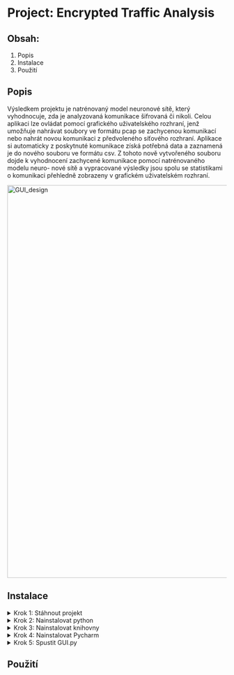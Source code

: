 # Project: Encrypted Traffic Analysis

## Obsah:
  1. Popis
  2. Instalace
  3. Použití

## Popis
Výsledkem projektu je natrénovaný model neuronové sítě, který vyhodnocuje, zda
je analyzovaná komunikace šifrovaná či nikoli. Celou aplikaci lze ovládat pomocí
grafického uživatelského rozhraní, jenž umožňuje nahrávat soubory ve formátu pcap
se zachycenou komunikací nebo nahrát novou komunikaci z předvoleného síťového
rozhraní. Aplikace si automaticky z poskytnuté komunikace získá potřebná data a
zaznamená je do nového souboru ve formátu csv. Z tohoto nově vytvořeného souboru
dojde k vyhodnocení zachycené komunikace pomocí natrénovaného modelu neuro-
nové sítě a vypracované výsledky jsou spolu se statistikami o komunikaci přehledně
zobrazeny v grafickém uživatelském rozhraní.

<img width="902" alt="GUI_design" src="https://github.com/lei1738/kry/assets/138430747/71866360-4709-4cc8-b08d-0e52e2681940">

## Instalace
<details>
  <summary>
    Krok 1: Stáhnout projekt
  </summary>
</details>
<details>
  <summary>
    Krok 2: Nainstalovat python
  </summary>
  Stáhnout python v3.12: https://www.python.org/downloads/
</details>
<details>
  <summary>
    Krok 3: Nainstalovat knihovny
  </summary>
  
  • Pip - využívané k instalaci knihoven
  
        python get-pip.py
  • Pyshark (v0.6) - využívané funkce jsou k zachycení síťové komunikace v pythonu
  
        pip install pyshark
  • Scapy (v2.5.0) - z knihovny je využívaná funkce PcapReader pro čtení z pcap souboru

        pip install scapy
  • Pandas (v2.2.1) - funkce pro čtení a práci s csv soubory
  
  • OS - funkce pro práci se systémovým adresářem a volání příkazů přes systémový terminál
  
  • Enum - knihovna pro použití výčtového datového typu
  
  • Tkinter - knihovna pro vytvoření GUI
  
  • CustomTkinter (v5.2.2) - knihovna pro GUI
  
  • Tabulate (v0.9.0) - knihovna pro práci s tabulkami
  
  • Sklearn (v1.4.2) - knihovna pro strojové učení
  
  • Keras (v3.2.1) - knihovna pro neuronové sítě
  
  • TensorFlow (v2.16.1) - knihovna pro vytváření modelů strojového učení
  
  • Sys - knihovna pro volání systémových funkcí
  
  • Collections - knihovna pro specializované kontejnerové datové typy
  
  • Psutil (v5.9.8) - knihovna pro zisk informací o probíhajících procesech a využití systému
  
  • Csv - knihovna pro čtení a zápis souborů ve formátu csv
</details>
<details>
  <summary>
    Krok 4: Nainstalovat Pycharm
  </summary>
</details>
<details>
  <summary>
    Krok 5: Spustit GUI.py
  </summary>
</details>

## Použití
